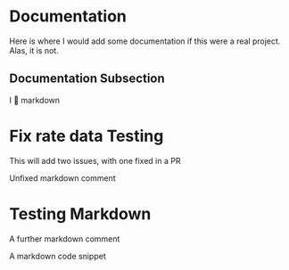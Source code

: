 # Documentation

Here is where I would add some documentation if this were a real project. Alas, it is not.

## Documentation Subsection

I :purple_heart: markdown

# Fix rate data Testing

This will add two issues, with one fixed in a PR

Unfixed markdown comment

# Testing Markdown

A further markdown comment

A markdown code snippet
